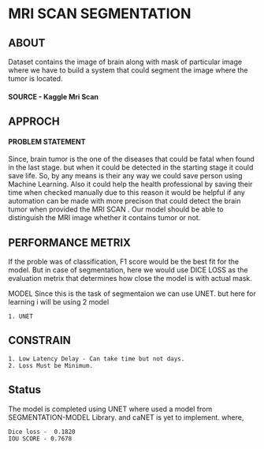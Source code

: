 # MRI SCAN SEGMENTATION

## ABOUT

Dataset contains the image of brain along with mask of particular image where we have to build a system that
could segment the image where the tumor is located.

#### SOURCE - Kaggle Mri Scan 

## APPROCH

#### PROBLEM STATEMENT

Since, brain tumor is the one of the diseases that could be fatal when found in the last stage.
but when it could be detected in the starting stage it could save life.
So, by any means is their any way we could save person using Machine Learning.
Also it could help the health professional by saving their time when checked  manually due to this reason 
it would be helpful if any automation can be made with more precison that could detect the brain tumor when 
provided the MRI SCAN . Our model should be able to distinguish the MRI image whether it contains
tumor or not.

## PERFORMANCE METRIX

If the proble was of classification, F1 score would be the best fit for the model. But in case of segmentation, here we 
would use DICE LOSS as the evaluation metrix that determines how close the model is with actual mask. 

MODEL
Since this is the task of segmentaion we can use UNET.
but here for learning i will be using 2 model 

    1. UNET
    


## CONSTRAIN

    1. Low Latency Delay - Can take time but not days.
    2. Loss Must be Minimum.

## Status

The model is completed using UNET where used a model from SEGMENTATION-MODEL Library.
and caNET is yet to implement.
where,

    Dice loss -  0.1820
    IOU SCORE - 0.7678


